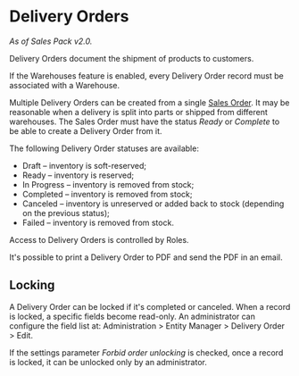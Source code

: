 # Delivery Orders

*As of Sales Pack v2.0.*

Delivery Orders document the shipment of products to customers.

If the Warehouses feature is enabled, every Delivery Order record must be associated with a Warehouse.

Multiple Delivery Orders can be created from a single [Sales Order](../../user-guide/sales-orders.md). It may be reasonable when a delivery is split into parts or shipped from different warehouses. The Sales Order must have the status *Ready* or *Complete* to be able to create a Delivery Order from it.

The following Delivery Order statuses are available:

* Draft – inventory is soft-reserved;
* Ready – inventory is reserved;
* In Progress – inventory is removed from stock;
* Completed – inventory is removed from stock;
* Canceled – inventory is unreserved or added back to stock (depending on the previous status);
* Failed – inventory is removed from stock.

Access to Delivery Orders is controlled by Roles.

It's possible to print a Delivery Order to PDF and send the PDF in an email.

## Locking

A Delivery Order can be locked if it's completed or canceled. When a record is locked, a specific fields become read-only. An administrator can configure the field list at: Administration > Entity Manager > Delivery Order > Edit.

If the settings parameter *Forbid order unlocking* is checked, once a record is locked, it can be unlocked only by an administrator.
